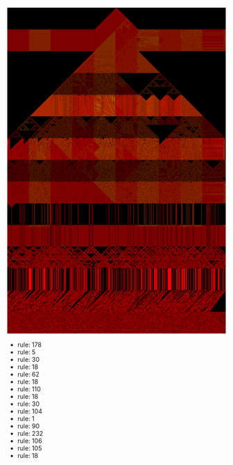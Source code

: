 ![photo](./output.png) 
 * rule: 178
* rule: 5
* rule: 30
* rule: 18
* rule: 62
* rule: 18
* rule: 110
* rule: 18
* rule: 30
* rule: 104
* rule: 1
* rule: 90
* rule: 232
* rule: 106
* rule: 105
* rule: 18
